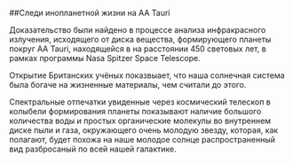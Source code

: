 ##Следи инопланетной жизни на AA Tauri

Доказательство были найдено в процессе анализа инфракрасного излучения, исходящего от диска вещества, формирующего планеты покруг AA Tauri, находящейся в на расстоянии 450 световых лет, в рамках программы Nasa Spitzer Space Telescope.

Открытие Британских учёных показвыает, что наша солнечная система была богаче на жизненные материалы, чем считали до этого.

Спектральные отпечатки увиденные через космический телескоп в колыбели формирования планеты показывают наличие большого количества воды и простых органические молекулы во внутреннем диске пыли и газа, окружающего очень молодую звезду, которая, как полагают, будет похожа на наше молодое солнце распространенный вид разбросаный по всей нашей галактике.